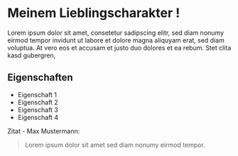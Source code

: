 # Meinem Lieblingscharakter !

Lorem ipsum dolor sit amet, consetetur sadipscing elitr, sed diam nonumy eirmod tempor invidunt ut labore et dolore magna aliquyam erat, sed diam voluptua. At vero eos et accusam et justo duo dolores et ea rebum. Stet clita kasd gubergren,

## Eigenschaften
* Eigenschaft 1
* Eigenschaft 2
* Eigenschaft 3
* Eigenschaft 4

Zitat - Max Mustermann:
> Lorem ipsum dolor sit amet
> sed diam nonumy eirmod tempor.
